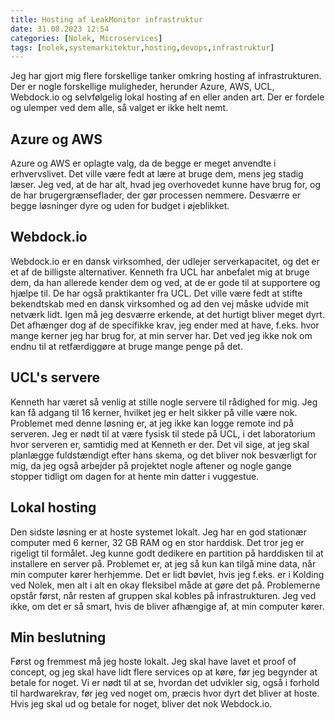 ```yaml
---
title: Hosting af LeakMonitor infrastruktur
date: 31.08.2023 12:54
categories: [Nolek, Microservices]
tags: [nolek,systemarkitektur,hosting,devops,infrastruktur]
---
```

Jeg har gjort mig flere forskellige tanker omkring hosting af infrastrukturen. Der er nogle forskellige muligheder, herunder Azure, AWS, UCL, Webdock.io og selvfølgelig lokal hosting af en eller anden art. Der er fordele og ulemper ved dem alle, så valget er ikke helt nemt.

## Azure og AWS

Azure og AWS er oplagte valg, da de begge er meget anvendte i erhvervslivet. Det ville være fedt at lære at bruge dem, mens jeg stadig læser. Jeg ved, at de har alt, hvad jeg overhovedet kunne have brug for, og de har brugergrænseflader, der gør processen nemmere. Desværre er begge løsninger dyre og uden for budget i øjeblikket.

## Webdock.io

Webdock.io er en dansk virksomhed, der udlejer serverkapacitet, og det er et af de billigste alternativer. Kenneth fra UCL har anbefalet mig at bruge dem, da han allerede kender dem og ved, at de er gode til at supportere og hjælpe til. De har også praktikanter fra UCL. Det ville være fedt at stifte bekendtskab med en dansk virksomhed og ad den vej måske udvide mit netværk lidt. Igen må jeg desværre erkende, at det hurtigt bliver meget dyrt. Det afhænger dog af de specifikke krav, jeg ender med at have, f.eks. hvor mange kerner jeg har brug for, at min server har. Det ved jeg ikke nok om endnu til at retfærdiggøre at bruge mange penge på det.

## UCL's servere

Kenneth har været så venlig at stille nogle servere til rådighed for mig. Jeg kan få adgang til 16 kerner, hvilket jeg er helt sikker på ville være nok. Problemet med denne løsning er, at jeg ikke kan logge remote ind på serveren. Jeg er nødt til at være fysisk til stede på UCL, i det laboratorium hvor serveren er, samtidig med at Kenneth er der. Det vil sige, at jeg skal planlægge fuldstændigt efter hans skema, og det bliver nok besværligt for mig, da jeg også arbejder på projektet nogle aftener og nogle gange stopper tidligt om dagen for at hente min datter i vuggestue.

## Lokal hosting

Den sidste løsning er at hoste systemet lokalt. Jeg har en god stationær computer med 6 kerner, 32 GB RAM og en stor harddisk. Det tror jeg er rigeligt til formålet. Jeg kunne godt dedikere en partition på harddisken til at installere en server på. Problemet er, at jeg så kun kan tilgå mine data, når min computer kører herhjemme. Det er lidt bøvlet, hvis jeg f.eks. er i Kolding ved Nolek, men alt i alt en okay fleksibel måde at gøre det på. Problemerne opstår først, når resten af gruppen skal kobles på infrastrukturen. Jeg ved ikke, om det er så smart, hvis de bliver afhængige af, at min computer kører.

## Min beslutning

Først og fremmest må jeg hoste lokalt. Jeg skal have lavet et proof of concept, og jeg skal have lidt flere services op at køre, før jeg begynder at betale for noget. Vi er nødt til at se, hvordan det udvikler sig, også i forhold til hardwarekrav, før jeg ved noget om, præcis hvor dyrt det bliver at hoste. Hvis jeg skal ud og betale for noget, bliver det nok Webdock.io.
